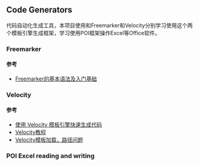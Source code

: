 ## Code Generators

代码自动化生成工具，本项目使用和Freemarker和Velocity分别学习使用这个两个模板引擎生成框架，学习使用POI框架操作Excel等Office软件。

### Freemarker

#### 参考
* [Freemarker的基本语法及入门基础](https://www.cnblogs.com/JealousGirl/p/6914122.html)


### Velocity


#### 参考
* [使用 Velocity 模板引擎快速生成代码](https://www.ibm.com/developerworks/cn/java/j-lo-velocity1/)
* [Velocity教程](https://www.jianshu.com/p/5913903324ff)
* [Velocity模板加载，路径问题](http://panyongzheng.iteye.com/blog/1882559)

### POI Excel reading and writing